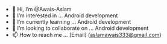 - 👋 Hi, I’m @Awais-Aslam
- 👀 I’m interested in ... Android development
- 🌱 I’m currently learning ... Android development
- 💞️ I’m looking to collaborate on ... Android development
- 📫 How to reach me ... [Email] (aslamawais333@gmail.com)

<!---
Awais-Aslam/Awais-Aslam is a ✨ special ✨ repository because its `README.md` (this file) appears on your GitHub profile.
You can click the Preview link to take a look at your changes.
--->
